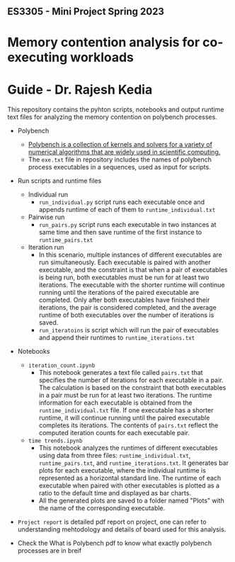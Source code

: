 ## ES3305 - Mini Project Spring 2023
# Memory contention analysis for co-executing workloads
# Guide - Dr. Rajesh Kedia

This repository contains the pyhton scripts, notebooks and output runtime text files for analyzing the memory contention on polybench processes.

- Polybench
  - [Polybench is a collection of kernels and solvers for a variety of numerical algorithms that are widely
used in scientific computing.](https://github.com/Meinersbur/polybench/tree/master/polybench-code)
  - The `exe.txt` file in repository includes the names of polybench process executables in a sequences, used as input for scripts.

- Run scripts and runtime files
  - Individual run
    - `run_individual.py` script runs each executable once and appends runtime of each of them to `runtime_individual.txt`
  - Pairwise run
    - `run_pairs.py` script runs each executable in two instances at same time and then save runtime of the first instance to `runtime_pairs.txt`
  - Iteration run
    - In this scenario, multiple instances of different executables are run simultaneously. Each executable is paired with another executable, and the constraint is that when a pair of executables is being run, both executables must be run for at least two iterations. The executable with the shorter runtime will continue running until the iterations of the paired executable are completed. Only after both executables have finished their iterations, the pair is considered completed, and the average runtime of both executables over the number of iterations is saved.
    - `run_iteratoins` is script which will run the pair of executables and append their runtimes to `runtime_iterations.txt`

- Notebooks
  - `iteration_count.ipynb`
    - This notebook generates a text file called `pairs.txt` that specifies the number of iterations for each executable in a pair. The calculation is based on the constraint that both executables in a pair must be run for at least two iterations. The runtime information for each executable is obtained from the `runtime_individual.txt` file. If one executable has a shorter runtime, it will continue running until the paired executable completes its iterations. The contents of `pairs.txt` reflect the computed iteration counts for each executable pair.
  - `time trends.ipynb`
    - This notebook analyzes the runtimes of different executables using data from three files: `runtime_individual.txt`, `runtime_pairs.txt`, and `runtime_iterations.txt`. It generates bar plots for each executable, where the individual runtime is represented as a horizontal standard line. The runtime of each executable when paired with other executables is plotted as a ratio to the default time and displayed as bar charts.
    - All the generated plots are saved to a folder named "Plots" with the name of the corresponding executable.
 
 - `Project report` is detailed pdf report on project, one can refer to understanding mehtodology and details of board used for this analysis.
 - Check the What is Polybench pdf to know what exactly polybench processes are in breif
